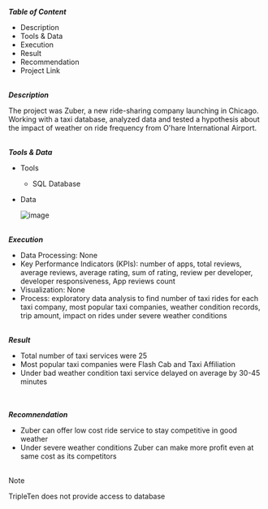 
***Table of Content***<br>

* Description
* Tools & Data
* Execution
* Result
* Recommendation
* Project Link  

\
***Description***<br>

The project was Zuber, a new ride-sharing company launching in Chicago. Working with a taxi database, analyzed data and tested a hypothesis about the impact of weather on ride frequency from O'hare International Airport. 


\
***Tools & Data***<br>

* Tools
  * SQL Database
* Data


  ![image](https://github.com/user-attachments/assets/e53b5722-42f6-4110-af84-5af4272ea27b)
 
 

\
***Execution***<br>

* Data Processing: None 
* Key Performance Indicators (KPIs): number of apps, total reviews, average reviews, average rating, sum of rating, review per developer, developer responsiveness, App reviews count
* Visualization: None
* Process: exploratory data analysis to find number of taxi rides for each taxi company, most popular taxi companies, weather condition records, trip amount, impact on rides under severe weather conditions  

\
***Result***<br>

* Total number of taxi services were 25 
* Most popular taxi companies were Flash Cab and Taxi Affiliation
* Under bad weather condition taxi service delayed on average by 30-45 minutes<br><br>


\
***Recomnendation***<br>
* Zuber can offer low cost ride service to stay competitive in good weather
* Under severe weather conditions Zuber can make more profit even at same cost as its competitors<br><br> 

> [!Note]
> TripleTen does not provide access to database
